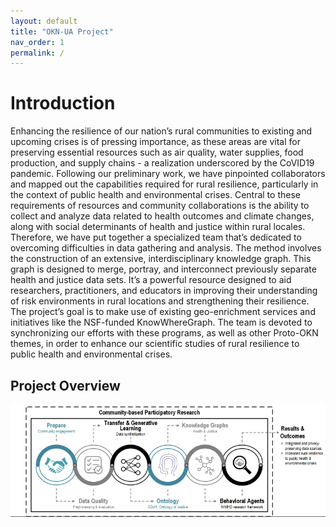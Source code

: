 ```yaml
---
layout: default
title: "OKN-UA Project"
nav_order: 1
permalink: /
---
```


# Introduction 
Enhancing the resilience of our nation’s rural communities to existing and upcoming crises is of
pressing importance, as these areas are vital for preserving essential resources such as air quality,
water supplies, food production, and supply chains - a realization underscored by the CoVID19 pandemic. Following our preliminary work, we have pinpointed collaborators and mapped
out the capabilities required for rural resilience, particularly in the context of public health and
environmental crises. Central to these requirements of resources and community collaborations is
the ability to collect and analyze data related to health outcomes and climate changes, along with
social determinants of health and justice within rural locales.
Therefore, we have put together a specialized team that’s dedicated to overcoming difficulties
in data gathering and analysis. The method involves the construction of an extensive, interdisciplinary knowledge graph. This graph is designed to merge, portray, and interconnect previously
separate health and justice data sets. It’s a powerful resource designed to aid researchers, practitioners, and educators in improving their understanding of risk environments in rural locations and
strengthening their resilience. The project’s goal is to make use of existing geo-enrichment services
and initiatives like the NSF-funded KnowWhereGraph. The team is devoted to synchronizing our
efforts with these programs, as well as other Proto-OKN themes, in order to enhance our scientific
studies of rural resilience to public health and environmental crises.

## Project Overview

![Project overview diagram](media/overview1.png)



